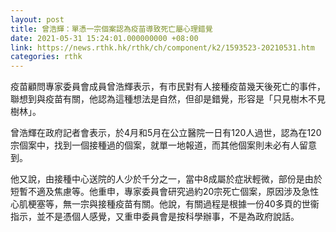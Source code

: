 ```yaml
---
layout: post
title: 曾浩輝：單憑一宗個案認為疫苗導致死亡屬心理錯覺
date: 2021-05-31 15:24:01.000000000 +08:00
link: https://news.rthk.hk/rthk/ch/component/k2/1593523-20210531.htm
categories: rthk
---
```


疫苗顧問專家委員會成員曾浩輝表示，有巿民對有人接種疫苗幾天後死亡的事件，聯想到與疫苗有關，他認為這種想法是自然，但卻是錯覺，形容是「只見樹木不見樹林」。

曾浩輝在政府記者會表示，於4月和5月在公立醫院一日有120人過世，認為在120宗個案中，找到一個接種過的個案，就單一地報道，而其他個案則未必有人留意到。

他又說，由接種中心送院的人少於千分之一，當中8成屬於症狀輕微，部份是由於短暫不適及焦慮等。他重申，專家委員會研究過約20宗死亡個案，原因涉及急性心肌梗塞等，無一宗與接種疫苗有關。他說，有關過程是根據一份40多頁的世衞指示，並不是憑個人感覺，又重申委員會是按科學辦事，不是為政府說話。
